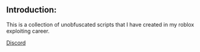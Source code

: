 ## Introduction:  
This is a collection of unobfuscated scripts that I have created in my roblox exploiting career.

[Discord](https://discord.gg/qwCV4uAGYf)  
